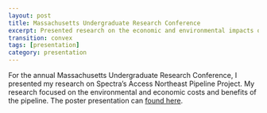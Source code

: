 ```yaml
---
layout: post
title: Massachusetts Undergraduate Research Conference
excerpt: Presented research on the economic and environmental impacts of a natural gas pipeline in Massachusetts.
transition: convex
tags: [presentation]
category: presentation
---
```


For the annual Massachusetts Undergraduate Research Conference, I presented my research on Spectra’s Access Northeast Pipeline Project. My research focused on the environmental and economic costs and benefits of the pipeline. The poster presentation can [found here](https://github.com/jchernak96/jchernak96.github.io/blob/master/images/joechernak12.pdf).

